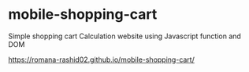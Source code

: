 # mobile-shopping-cart
Simple shopping cart Calculation website using Javascript function and DOM

https://romana-rashid02.github.io/mobile-shopping-cart/
